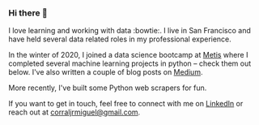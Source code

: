 ### Hi there 👋

I love learning and working with data :bowtie:. I live in San Francisco and have held several data related roles in my professional experience.

In the winter of 2020, I joined a data science bootcamp at [Metis](https://www.thisismetis.com/data-science-bootcamps) where I completed several machine learning projects in python – check them out below. I've also written a couple of blog posts on [Medium](https://medium.com/@corraljrmiguel).  

More recently, I've built some Python web scrapers for fun.

If you want to get in touch, feel free to connect with me on [LinkedIn](https://www.linkedin.com/in/miguelcorraljr/) or reach out at <corraljrmiguel@gmail.com>.

<!--

- 🔭 I’m currently working on ...
- 🌱 I’m currently learning ...
- 💬 Ask me about ...
- 📫 How to reach me: ...

-->
